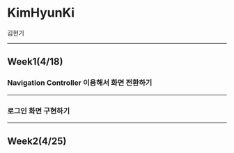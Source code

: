 # KimHyunKi
김현기

***
## Week1(4/18)


### Navigation Controller 이용해서 화면 전환하기

***

### 로그인 화면 구현하기

***

## Week2(4/25)
